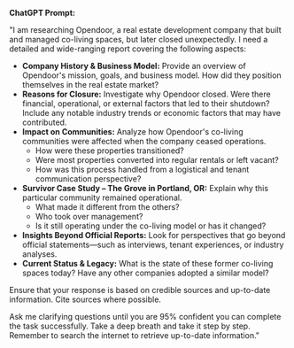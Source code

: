 **ChatGPT Prompt:**  

"I am researching Opendoor, a real estate development company that built and managed co-living spaces, but later closed unexpectedly. I need a detailed and wide-ranging report covering the following aspects:  

- **Company History & Business Model:** Provide an overview of Opendoor's mission, goals, and business model. How did they position themselves in the real estate market?  
- **Reasons for Closure:** Investigate why Opendoor closed. Were there financial, operational, or external factors that led to their shutdown? Include any notable industry trends or economic factors that may have contributed.  
- **Impact on Communities:** Analyze how Opendoor's co-living communities were affected when the company ceased operations.  
  - How were these properties transitioned?  
  - Were most properties converted into regular rentals or left vacant?  
  - How was this process handled from a logistical and tenant communication perspective?  
- **Survivor Case Study – The Grove in Portland, OR:** Explain why this particular community remained operational.  
  - What made it different from the others?  
  - Who took over management?  
  - Is it still operating under the co-living model or has it changed?  
- **Insights Beyond Official Reports:** Look for perspectives that go beyond official statements—such as interviews, tenant experiences, or industry analyses.  
- **Current Status & Legacy:** What is the state of these former co-living spaces today? Have any other companies adopted a similar model?  

Ensure that your response is based on credible sources and up-to-date information. Cite sources where possible.  

Ask me clarifying questions until you are 95% confident you can complete the task successfully. Take a deep breath and take it step by step. Remember to search the internet to retrieve up-to-date information."